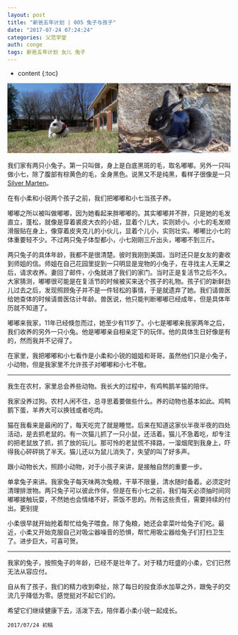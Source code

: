 ```yaml
---
layout: post
title: "新爸五年计划 | 005 兔子与孩子"
date: "2017-07-24 07:24:24"
categories: 父范学堂
auth: conge
tags: 新爸五年计划 女儿 兔子
---
```

* content
{:toc}

![左嘟嘟右小七](/assets/images/父范学堂/118382-fd50c562fa6d91b1.png)

我们家有两只小兔子。第一只叫做，身上是白底黑斑的毛，取名嘟嘟。另外一只叫做小七，除了腹部有棕黄色的毛，全身黑色。说黑又不是纯黑，看样子很像是一只[Silver Marten](https://en.wikipedia.org/wiki/Silver_Marten_rabbit)。

在有小柔和小锐两个孩子之前，我们把嘟嘟和小七当孩子养。

嘟嘟之所以被叫做嘟嘟，因为她看起来胖嘟嘟的。其实嘟嘟并不胖，只是她的毛发直立，蓬松，就像是穿着裘皮大衣的小妞，显着个儿大，实则娇小。小七的毛发顺滑服贴在身上，像穿着皮夹克儿的小伙儿，显着个儿小，实则壮实。嘟嘟比小七的体重要轻不少。不过两只兔子体型都小，小七刚刚三斤出头，嘟嘟不到三斤。





两只兔子的具体年龄，我都不是很清楚。彼时我刚到美国，当时还只是女友的妻收到师姐的信。师姐在自己花园里捉到一只明显是宠物的小兔子，在寻找主人无果之后，请求收养。妻回了邮件，小兔就进了我们的家门。当时正是复活节之后不久。大家猜测，嘟嘟很可能是在复活节的时候被买来送个孩子的礼物。孩子们的新鲜劲儿过去之后，发现照顾兔子并不是一件轻松的事情，于是就遗弃了她。我们请兽医给她查体的时候请兽医估计年龄。兽医说，他只能判断嘟嘟已经成年，但是具体年历就不知道了。

嘟嘟来我家，11年已经倏忽而过，她至少有11岁了。小七是嘟嘟来我家两年之后，我们收养的另外一只小兔。他是嘟嘟亲自相亲定下的玩伴。他的具体生日好像是有的，然而我并不记得了。

在家里，我把嘟嘟和小七看作是小柔和小锐的姐姐和哥哥。虽然他们只是小兔子，小动物，但是我家里不允许孩子对嘟嘟和小七不敬。

------

我生在农村，家里总会养些动物。我长大的过程中，有鸡鸭鹅羊猫的陪伴。

我家没养过狗。农村人闲不住，总寻思着要做些什么。养的动物也基本如此。鸡鸭鹅下蛋，羊养大可以换钱或者吃肉。

猫在我看来是最闲的了，每天吃完了就是睡觉。后来在知道这家伙半夜半夜的四处活动，是去抓老鼠的。有一次猫儿抓了一只小鼠，还活着。猫儿不急着吃，却专注的把老鼠放了抓，抓了放的玩儿。那可怜的老鼠慌不择路，一溜烟爬到我身上，吓得我心砰砰挑了半天。猫儿还以为鼠儿消失了，失望的叫了好多声。

跟小动物长大，照顾小动物，对于小孩子来讲，是接触自然的重要一步。

单拿兔子来讲。我家兔子每天味两次兔粮，干草不限量，清水随时备着。必须定时清理排泄物。两只兔子可以彼此作伴。但是在有小七之前，我们每天必须抽时间同嘟嘟接触玩耍，不然她也会情绪不好，茶饭不思的。所有这些责任，需要持续的付出。更别提

小柔很早就开始抢着帮忙给兔子喂食。除了兔粮，她还会拿菜叶给兔子们吃。最近，小柔又开始克服自己对吸尘器噪音的恐惧，帮忙用吸尘器给兔子们打扫卫生了。进步巨大，可喜可贺。

-----

我家的兔子，按照兔子的年龄，已经不是壮年了。对于精力旺盛的小柔，它们已然无法从容应付。

自从有了孩子，我们的精力收到牵扯，除了每日的投食添水加草之外，跟兔子的交流几乎降低为零。感觉挺对不起它们的。

希望它们继续健康下去，活泼下去，陪伴着小柔小锐一起成长。

```
2017/07/24 初稿
```
